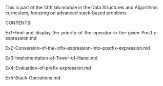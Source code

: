 This is part of the 13th lab module in the Data Structures and Algorithms curriculum, focusing on advanced stack-based problems.

CONTENTS:

Ex1-Find-and-display-the-priority-of-the-operator-in-the-given-Postfix-expression.md

Ex2-Conversion-of-the-infix-expression-into-postfix-expression.md

Ex3-Implementation-of-Tower-of-Hanoi.md

Ex4-Evaluation-of-prefix-expression.md

Ex5-Stack-Operations.md
